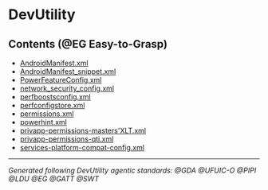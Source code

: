 # DevUtility 
<!-- @GATT Guided-AI-Tutorial-Tips Navigation -->

## Contents (@EG Easy-to-Grasp)

- [AndroidManifest.xml](AndroidManifest.xml)
- [AndroidManifest_snippet.xml](AndroidManifest_snippet.xml)
- [PowerFeatureConfig.xml](PowerFeatureConfig.xml)
- [network_security_config.xml](network_security_config.xml)
- [perfboostsconfig.xml](perfboostsconfig.xml)
- [perfconfigstore.xml](perfconfigstore.xml)
- [permissions.xml](permissions.xml)
- [powerhint.xml](powerhint.xml)
- [privapp-permissions-masters'XLT.xml](privapp-permissions-masters'XLT.xml)
- [privapp-permissions-qti.xml](privapp-permissions-qti.xml)
- [services-platform-compat-config.xml](services-platform-compat-config.xml)

---
*Generated following DevUtility agentic standards: @GDA @UFUIC-O @PIPI @LDU @EG @GATT @SWT*
